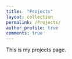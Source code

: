 ```yaml
---
title:  "Projects"
layout: collection
permalink: /Projects/
author_profile: true
comments: true
---
```


This is my projects page.
